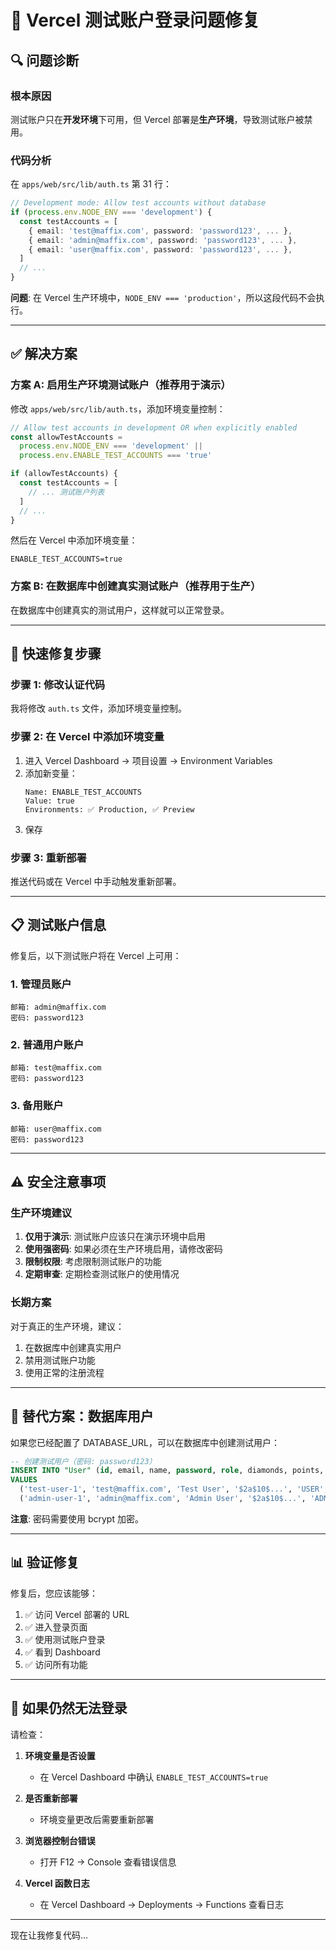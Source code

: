 # 🔧 Vercel 测试账户登录问题修复

## 🔍 问题诊断

### 根本原因
测试账户只在**开发环境**下可用，但 Vercel 部署是**生产环境**，导致测试账户被禁用。

### 代码分析

在 `apps/web/src/lib/auth.ts` 第 31 行：

```typescript
// Development mode: Allow test accounts without database
if (process.env.NODE_ENV === 'development') {
  const testAccounts = [
    { email: 'test@maffix.com', password: 'password123', ... },
    { email: 'admin@maffix.com', password: 'password123', ... },
    { email: 'user@maffix.com', password: 'password123', ... },
  ]
  // ...
}
```

**问题**: 在 Vercel 生产环境中，`NODE_ENV === 'production'`，所以这段代码不会执行。

---

## ✅ 解决方案

### 方案 A: 启用生产环境测试账户（推荐用于演示）

修改 `apps/web/src/lib/auth.ts`，添加环境变量控制：

```typescript
// Allow test accounts in development OR when explicitly enabled
const allowTestAccounts = 
  process.env.NODE_ENV === 'development' || 
  process.env.ENABLE_TEST_ACCOUNTS === 'true'

if (allowTestAccounts) {
  const testAccounts = [
    // ... 测试账户列表
  ]
  // ...
}
```

然后在 Vercel 中添加环境变量：
```
ENABLE_TEST_ACCOUNTS=true
```

### 方案 B: 在数据库中创建真实测试账户（推荐用于生产）

在数据库中创建真实的测试用户，这样就可以正常登录。

---

## 🚀 快速修复步骤

### 步骤 1: 修改认证代码

我将修改 `auth.ts` 文件，添加环境变量控制。

### 步骤 2: 在 Vercel 中添加环境变量

1. 进入 Vercel Dashboard → 项目设置 → Environment Variables
2. 添加新变量：
   ```
   Name: ENABLE_TEST_ACCOUNTS
   Value: true
   Environments: ✅ Production, ✅ Preview
   ```
3. 保存

### 步骤 3: 重新部署

推送代码或在 Vercel 中手动触发重新部署。

---

## 📋 测试账户信息

修复后，以下测试账户将在 Vercel 上可用：

### 1. 管理员账户
```
邮箱: admin@maffix.com
密码: password123
```

### 2. 普通用户账户
```
邮箱: test@maffix.com
密码: password123
```

### 3. 备用账户
```
邮箱: user@maffix.com
密码: password123
```

---

## ⚠️ 安全注意事项

### 生产环境建议

1. **仅用于演示**: 测试账户应该只在演示环境中启用
2. **使用强密码**: 如果必须在生产环境启用，请修改密码
3. **限制权限**: 考虑限制测试账户的功能
4. **定期审查**: 定期检查测试账户的使用情况

### 长期方案

对于真正的生产环境，建议：
1. 在数据库中创建真实用户
2. 禁用测试账户功能
3. 使用正常的注册流程

---

## 🔄 替代方案：数据库用户

如果您已经配置了 DATABASE_URL，可以在数据库中创建测试用户：

```sql
-- 创建测试用户（密码: password123）
INSERT INTO "User" (id, email, name, password, role, diamonds, points, level)
VALUES 
  ('test-user-1', 'test@maffix.com', 'Test User', '$2a$10$...', 'USER', 500, 100, 1),
  ('admin-user-1', 'admin@maffix.com', 'Admin User', '$2a$10$...', 'ADMIN', 10000, 5000, 10);
```

**注意**: 密码需要使用 bcrypt 加密。

---

## 📊 验证修复

修复后，您应该能够：

1. ✅ 访问 Vercel 部署的 URL
2. ✅ 进入登录页面
3. ✅ 使用测试账户登录
4. ✅ 看到 Dashboard
5. ✅ 访问所有功能

---

## 🐛 如果仍然无法登录

请检查：

1. **环境变量是否设置**
   - 在 Vercel Dashboard 中确认 `ENABLE_TEST_ACCOUNTS=true`

2. **是否重新部署**
   - 环境变量更改后需要重新部署

3. **浏览器控制台错误**
   - 打开 F12 → Console 查看错误信息

4. **Vercel 函数日志**
   - 在 Vercel Dashboard → Deployments → Functions 查看日志

---

现在让我修复代码...
